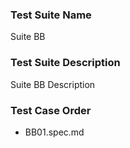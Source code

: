 ### Test Suite Name
Suite BB

### Test Suite Description
Suite BB Description

### Test Case Order
- BB01.spec.md
